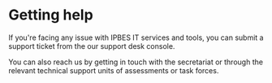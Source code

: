 # Getting help

If you're facing any issue with IPBES IT services and tools, you can submit a support ticket from the our support desk console.

You can also reach us by getting in touch with the secretariat or through the relevant technical support units of assessments or task forces.

